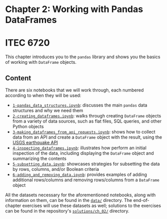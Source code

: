 # Chapter 2: Working with Pandas DataFrames
# ITEC 6720

This chapter introduces you to the `pandas` library and shows you the basics of working with `DataFrame` objects.

## Content

There are six notebooks that we will work through, each numbered according to when they will be used:

- [`1-pandas_data_structures.ipynb`](./1-pandas_data_structures.ipynb): discusses the main `pandas` data structures and why we need them
- [`2-creating_dataframes.ipynb`](./2-creating_dataframes.ipynb): walks through creating `DataFrame` objects from a variety of data sources, such as flat files, SQL queries, and other Python objects
- [`3-making_dataframes_from_api_requests.ipynb`](./3-making_dataframes_from_api_requests.ipynb): shows how to collect data from an API and create a `DataFrame` object with the result, using the [USGS earthquake API](https://earthquake.usgs.gov/fdsnws/event/1/)
- [`4-inspecting_dataframes.ipynb`](./4-inspecting_dataframes.ipynb): illustrates how perform an initial inspection of the data, including displaying the `DataFrame` object and summarizing the contents
- [`5-subsetting_data.ipynb`](./5-subsetting_data.ipynb): showcases strategies for subsetting the data by rows, columns, and/or Boolean criteria
- [`6-adding_and_removing_data.ipynb`](./6-adding_and_removing_data.ipynb): provides examples of adding additional rows/columns and removing rows/columns from a `DataFrame` object

All the datasets necessary for the aforementioned notebooks, along with information on them, can be found in the [`data/`](./data) directory. The end-of-chapter exercises will use these datasets as well; solutions to the exercises can be found in the repository's [`solutions/ch_02/`](../solutions/ch_02) directory.

